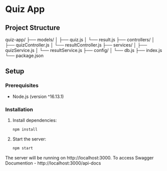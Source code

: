 # Quiz App

## Project Structure
quiz-app/
├── models/
│ ├── quiz.js
│ └── result.js
├── controllers/
│ ├── quizController.js
│ └── resultController.js
├── services/
│ ├── quizService.js
│ └── resultService.js
├── config/
│ └── db.js
├── index.js
└── package.json

## Setup
### Prerequisites

- Node.js (version ^16.13.1)

### Installation
1. Install dependencies:
    ```bash
    npm install

2. Start the server:
    ```bash
    npm start

The server will be running on http://localhost:3000.
To access Swagger Documention - http://localhost:3000/api-docs